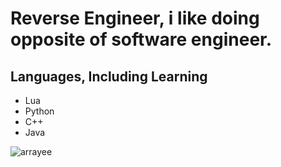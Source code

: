 # Reverse Engineer, i like doing opposite of software engineer.

## Languages, Including Learning
* Lua
* Python
* C++
* Java

<p><img align="left" src="https://github-readme-stats.vercel.app/api/top-langs?username=arrayee&show_icons=true&locale=en&layout=compact" alt="arrayee" /></p>
